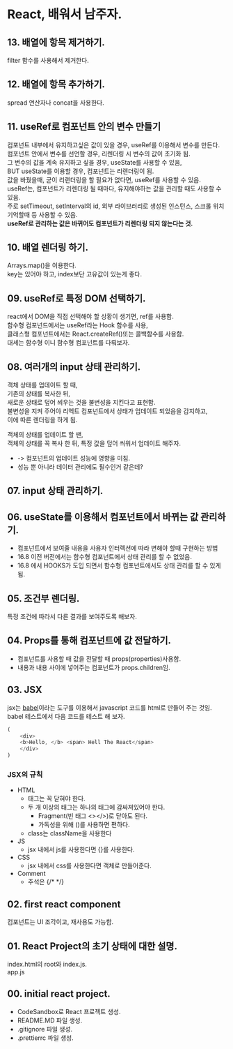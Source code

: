 # React, 배워서 남주자.

## 13. 배열에 항목 제거하기.

filter 함수를 사용해서 제거한다.

## 12. 배열에 항목 추가하기.

spread 연산자나 concat을 사용한다.

## 11. useRef로 컴포넌트 안의 변수 만들기

컴포넌트 내부에서 유지하고싶은 값이 있을 경우, useRef를 이용해서 변수를 만든다.  
컴포넌트 안에서 변수를 선언할 경우, 리렌더링 시 변수의 값이 초기화 됨.  
그 변수의 값을 계속 유지하고 싶을 경우, useState를 사용할 수 있음,  
BUT useState를 이용할 경우, 컴포넌트는 리렌더링이 됨.  
값을 바꿨을때, 굳이 리랜더링을 할 필요가 없다면, useRef를 사용할 수 있음.  
useRef는, 컴포넌트가 리렌더링 될 때마다, 유지해야하는 값을 관리할 때도 사용할 수 있음.  
주로 setTimeout, setInterval의 id, 외부 라이브러리로 생성된 인스턴스, 스크롤 위치 기억할때 등 사용할 수 있음.  
**useRef로 관리하는 값은 바뀌어도 컴포넌트가 리렌더링 되지 않는다는 것.**

## 10. 배열 렌더링 하기.

Arrays.map()을 이용한다.  
key는 있어야 하고, index보단 고유값이 있는게 좋다.

## 09. useRef로 특정 DOM 선택하기.

react에서 DOM을 직접 선택해야 할 상황이 생기면, ref를 사용함.  
함수형 컴포넌드에서는 useRef라는 Hook 함수를 사용,  
클래스형 컴포넌트에서는 React.createRef()또는 콜백함수를 사용함.  
대세는 함수형 이니 함수형 컴포넌트를 다뤄보자.

## 08. 여러개의 input 상태 관리하기.

객체 상태를 업데이트 할 때,  
기존의 상태를 복사한 뒤,  
새로운 상태로 덮어 씌우는 것을 불변성을 지킨다고 표현함.  
불변성을 지켜 주어야 리엑트 컴포넌트에서 상태가 업데이트 되었음을 감지하고,  
이에 따른 렌더링을 하게 됨.

객체의 상태를 업데이트 할 땐,  
객체의 상태를 꼭 복사 한 뒤, 특정 값을 덮어 씌워서 업데이트 해주자.

- -> 컴포넌트의 업데이트 성능에 영향을 미침.
- 성능 뿐 아니라 데이터 관리에도 필수인거 같은데?

## 07. input 상태 관리하기.

## 06. useState를 이용해서 컴포넌트에서 바뀌는 값 관리하기.

- 컴포넌트에서 보여줄 내용을 사용자 인터렉션에 따라 변해야 할때 구현하는 방법
- 16.8 이전 버전에서는 함수형 컴포넌트에서 상태 관리를 할 수 없었음.
- 16.8 에서 HOOKS가 도입 되면서 함수형 컴포넌트에서도 상태 관리를 할 수 있게됨.

## 05. 조건부 렌더링.

특정 조건에 따라서 다른 결과를 보여주도록 해보자.

## 04. Props를 통해 컴포넌트에 값 전달하기.

- 컴포넌트를 사용할 때 값을 전달할 때 props(properties)사용함.
- 내용과 내용 사이에 넣어주는 컴포넌트가 props.children임.

## 03. JSX

jsx는 [babel](https://babeljs.io/)이라는 도구를 이용해서 javascript 코드를 html로 만들어 주는 것임.  
babel 테스트에서 다음 코드를 테스트 해 보자.  

```js
(
	<div>
    <b>Hello, </b> <span> Hell The React</span>
	</div> 
)
```

### JSX의 규칙

- HTML
  - 태그는 꼭 닫혀야 한다.
  - 두 개 이상의 태그는 하나의 태그에 감싸져있어야 한다.
    - Fragment(빈 태그 <></>)로 닫아도 된다.
    - 가독성을 위해 ()를 사용하면 편하다.
  - class는 className을 사용한다
- JS
  - jsx 내에서 js를 사용한다면 {}를 사용한다.
- CSS
  - jsx 내에서 css를 사용한다면 객체로 만들어준다.
- Comment
  - 주석은 {/\* \*/}

## 02. first react component

컴포넌트는 UI 조각이고, 재사용도 가능함.

## 01. React Project의 초기 상태에 대한 설명.

index.html의 root와 index.js.  
app.js  

## 00. initial react project.

- CodeSandbox로 React 프로젝트 생성.
- README.MD 파일 생성.
- .gitignore 파일 생성.
- .prettierrc 파일 생성.